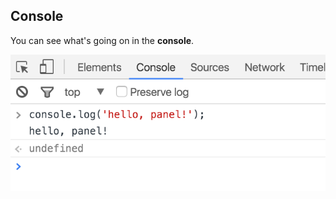 ## Console

You can see what's going on in the **console**.

![console panel](lib/img/console-panel.png)
